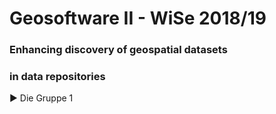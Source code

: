 # Geosoftware II - WiSe 2018/19
### Enhancing discovery of geospatial datasets
### in data repositories

:arrow_forward: Die Gruppe 1

